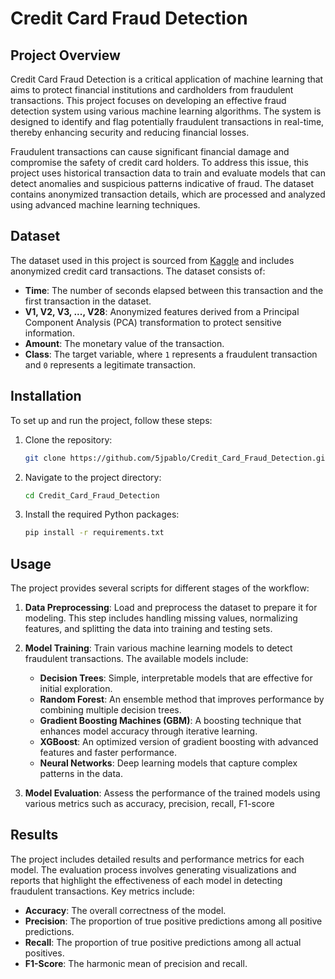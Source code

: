 # Credit Card Fraud Detection

## Project Overview

Credit Card Fraud Detection is a critical application of machine learning that aims to protect financial institutions and cardholders from fraudulent transactions. This project focuses on developing an effective fraud detection system using various machine learning algorithms. The system is designed to identify and flag potentially fraudulent transactions in real-time, thereby enhancing security and reducing financial losses.

Fraudulent transactions can cause significant financial damage and compromise the safety of credit card holders. To address this issue, this project uses historical transaction data to train and evaluate models that can detect anomalies and suspicious patterns indicative of fraud. The dataset contains anonymized transaction details, which are processed and analyzed using advanced machine learning techniques.

## Dataset

The dataset used in this project is sourced from [Kaggle](https://www.kaggle.com/datasets/mlg-ulb/creditcardfraud) and includes anonymized credit card transactions. The dataset consists of:

- **Time**: The number of seconds elapsed between this transaction and the first transaction in the dataset.
- **V1, V2, V3, ..., V28**: Anonymized features derived from a Principal Component Analysis (PCA) transformation to protect sensitive information.
- **Amount**: The monetary value of the transaction.
- **Class**: The target variable, where `1` represents a fraudulent transaction and `0` represents a legitimate transaction.

## Installation

To set up and run the project, follow these steps:

1. Clone the repository:

    ```bash
    git clone https://github.com/5jpablo/Credit_Card_Fraud_Detection.git
    ```

2. Navigate to the project directory:

    ```bash
    cd Credit_Card_Fraud_Detection
    ```

3. Install the required Python packages:

    ```bash
    pip install -r requirements.txt
    ```

## Usage

The project provides several scripts for different stages of the workflow:

1. **Data Preprocessing**: Load and preprocess the dataset to prepare it for modeling. This step includes handling missing values, normalizing features, and splitting the data into training and testing sets.

2. **Model Training**: Train various machine learning models to detect fraudulent transactions. The available models include:
   - **Decision Trees**: Simple, interpretable models that are effective for initial exploration.
   - **Random Forest**: An ensemble method that improves performance by combining multiple decision trees.
   - **Gradient Boosting Machines (GBM)**: A boosting technique that enhances model accuracy through iterative learning.
   - **XGBoost**: An optimized version of gradient boosting with advanced features and faster performance.
   - **Neural Networks**: Deep learning models that capture complex patterns in the data.

3. **Model Evaluation**: Assess the performance of the trained models using various metrics such as accuracy, precision, recall, F1-score

## Results

The project includes detailed results and performance metrics for each model. The evaluation process involves generating visualizations and reports that highlight the effectiveness of each model in detecting fraudulent transactions. Key metrics include:

- **Accuracy**: The overall correctness of the model.
- **Precision**: The proportion of true positive predictions among all positive predictions.
- **Recall**: The proportion of true positive predictions among all actual positives.
- **F1-Score**: The harmonic mean of precision and recall.

